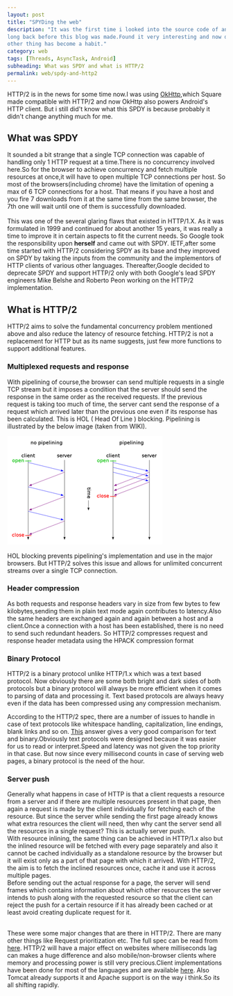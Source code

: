 ```yaml
---
layout: post
title: "SPYDing the web"
description: "It was the first time i looked into the source code of an Android component deeply.I wrote it
long back before this blog was made.Found it very interesting and now digging into the source code of every
other thing has become a habit."
category: web
tags: [Threads, AsyncTask, Android]
subheading: What was SPDY and what is HTTP/2
permalink: web/spdy-and-http2
---
```


HTTP/2 is in the news for some time now.I was using [OkHttp](https://github.com/square/okhttp),which Square made compatible with HTTP/2 and now OkHttp also powers Android's HTTP client. But i still did't know what this SPDY is because probably
it didn't change anything much for me.

## What was SPDY
It sounded a bit strange that a single TCP connection was capable of handling only 1 HTTP request at a time.There is no
concurrency involved here.So for the browser to achieve concurrency and fetch multiple resources at once,it will have to open multiple TCP connections per host. So most of the browsers(including chrome) have the limitation of opening a max of 6 TCP connections for a host. That means if you have a host and you fire 7 downloads from it at the same time from the same browser, the 7th one will wait until one of them is successfully downloaded.
<br><br>
This was one of the several glaring flaws that existed in HTTP/1.X. As it was formulated in 1999 and continued for about
another 15 years, it was really a time to improve it in certain aspects to fit the current needs. So Google took the responsibility upon **herself** and came out with SPDY. IETF,after some time started with HTTP/2 considering SPDY as its base and they improved on SPDY by taking the inputs from the community and the implementors of HTTP clients of various other languages. Thereafter,Google decided to deprecate SPDY and support HTTP/2 only with both Google's lead SPDY engineers Mike Belshe and Roberto Peon working on the HTTP/2 implementation.

## What is HTTP/2

HTTP/2 aims to solve the fundamental concurrency problem mentioned above and also reduce the latency of resource fetching.
HTTP/2 is not a replacement for HTTP but as its name suggests, just few more functions to support additional features.

### Multiplexed requests and response

With pipelining of course,the browser can send multiple requests in a single TCP stream but it imposes a condition that the server should
send the response in the same order as the received requests. If the previous request is taking too much of time, the server
cant send the response of a request which arrived later than the previous one even if its response has been calculated. This is
HOL ( Head Of Line ) blocking. Pipelining is illustrated by the below image (taken from WIKI).

![alt text][logo]

HOL blocking prevents pipelining's implementation and use in the major browsers. But HTTP/2 solves this issue and  allows for unlimited concurrent streams
over a single TCP connection.

### Header compression
As both requests and response headers vary in size from few bytes to few kilobytes,sending them in plain text mode again contributes to latency.Also the same headers are exchanged again and again between a host and a client.Once a connection with
a host has been established, there is no need to send such redundant headers. So HTTP/2 compresses request and response header metadata using the HPACK compression format

### Binary Protocol
HTTP/2 is a binary protocol unlike HTTP/1.x which was a text based protocol. Now obviously there are some both bright
and dark sides of both protocols but a binary protocol will always be more efficient when it comes to parsing of data and processing it. Text based protocols are always heavy even if the data has been compressed using any compression
mechanism.  

According to the HTTP/2 spec, there are a number of issues to handle in case of text protocols like whitespace handling, capitalization, line endings, blank links and so on. [This](http://stackoverflow.com/questions/2525188/are-binary-protocols-dead) answer gives a very good comparison
for text and binary.Obviously text protocols were designed because it was easier for us to read or interpret.Speed and latency was not given the top priority in that case. But now since every millisecond counts in case of serving web pages, a binary protocol is the need of the hour.

### Server push
Generally what happens in case of HTTP is that a client requests a resource from a server and if there are multiple resources present in that page, then again a request is made by the client individually for fetching each of the resource.
But since the server while sending the first page already knows what extra resources the client will need, then why
cant the server send all the resources in a single request? This is actually server push.
<br>
With resource inlining, the same thing can be achieved in HTTP/1.x also but the inlined resource will be fetched with every page separately and also it cannot be cached individually as a standalone resource by the browser but it will exist only as a part of that page with which it arrived. With HTTP/2, the aim is to fetch the inclined resources once, cache it and use it across multiple pages.
<br>
Before sending out the actual response for a page, the server will send frames which contains information about which
other resources the server intends to push along with the requested resource  so that the client can reject the push for a certain resource if it has already been cached or at least avoid creating duplicate request for it.
<br><br>

These were some major changes that are there in HTTP/2. There are many other things like Request prioritization etc. The full spec can be read from [here](https://http2.github.io/). HTTP/2 will have a major effect on websites where milliseconds lag can makes a huge difference and also mobile/non-browser clients where memory and processing power is still very precious.Client implementations have been done for most of the languages and are available [here](https://github.com/http2/http2-spec/wiki/Implementations). Also Tomcat already supports it and Apache support is on the way i think.So its all shifting rapidly.


[logo]: /images/pipelining.png "Logo Title Text 2"
